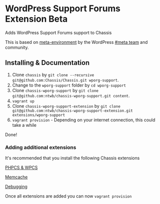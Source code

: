 # WordPress Support Forums Extension Beta
Adds WordPress Support Forums support to Chassis

This is based on [meta-environment](https://github.com/WordPress/meta-environment) by the WordPress [#meta team](https://make.wordpress.org/meta/handbook/) and community.

## Installing & Documentation

1. Clone `chassis` by `git clone --recursive git@github.com:Chassis/Chassis.git wporg-support`.
2. Change to the `wporg-support` folder by `cd wporg-support`
3. Clone `chassis-wporg-support` by `git clone git@github.com:ntwb/chassis-wporg-support.git content`.
4. `vagrant up`
5. Clone `chassis-wporg-support-extension` by `git clone git@github.com:ntwb/chassis-wporg-support-extension.git extensions/wporg-support`
6. `vagrant provision` - Depending on your internet connection, this could take a while

Done!

### Adding additional extensions
It's recommended that you install the following Chassis extensions

[PHPCS & WPCS](https://github.com/Chassis/phpcs)

[Memcache](https://github.com/Chassis/memcache)

[Debugging](https://github.com/Chassis/Debugging)

Once all extensions are added you can now `vagrant provision`
